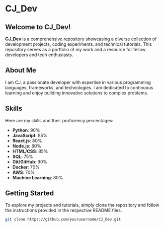 # CJ_Dev

## Welcome to CJ_Dev!

**CJ_Dev** is a comprehensive repository showcasing a diverse collection of development projects, coding experiments, and technical tutorials. This repository serves as a portfolio of my work and a resource for fellow developers and tech enthusiasts.

## About Me

I am CJ, a passionate developer with expertise in various programming languages, frameworks, and technologies. I am dedicated to continuous learning and enjoy building innovative solutions to complex problems.

## Skills

Here are my skills and their proficiency percentages:

- **Python**: 90%
- **JavaScript**: 85%
- **React.js**: 80%
- **Node.js**: 80%
- **HTML/CSS**: 85%
- **SQL**: 75%
- **Git/GitHub**: 90%
- **Docker**: 70%
- **AWS**: 70%
- **Machine Learning**: 80%

## Getting Started

To explore my projects and tutorials, simply clone the repository and follow the instructions provided in the respective README files.

```bash
git clone https://github.com/yourusername/CJ_Dev.git

